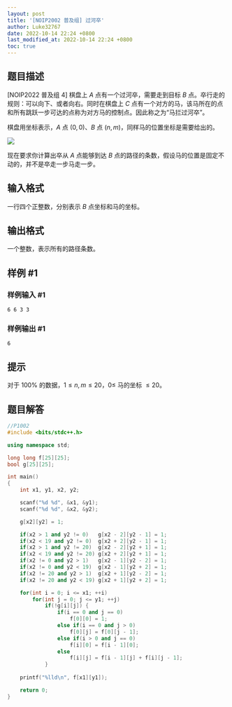 ```yaml
---
layout: post
title: '[NOIP2002 普及组] 过河卒'
author: Luke32767
date: 2022-10-14 22:24 +0800
last_modified_at: 2022-10-14 22:24 +0800
toc: true
---
```


## 题目描述
[NOIP2022 普及组 4]
棋盘上 $A$ 点有一个过河卒，需要走到目标 $B$ 点。卒行走的规则：可以向下、或者向右。同时在棋盘上 $C$ 点有一个对方的马，该马所在的点和所有跳跃一步可达的点称为对方马的控制点。因此称之为“马拦过河卒”。

棋盘用坐标表示，$A$ 点 $(0, 0)$、$B$ 点 $(n, m)$，同样马的位置坐标是需要给出的。

![](https://cdn.luogu.com.cn/upload/image_hosting/vg6k477j.png)

现在要求你计算出卒从 $A$ 点能够到达 $B$ 点的路径的条数，假设马的位置是固定不动的，并不是卒走一步马走一步。

## 输入格式

一行四个正整数，分别表示 $B$ 点坐标和马的坐标。

## 输出格式

一个整数，表示所有的路径条数。

## 样例 #1

### 样例输入 #1

```
6 6 3 3
```

### 样例输出 #1

```
6
```

## 提示
对于 $100 \%$ 的数据，$1 \le n, m \le 20$，$0 \le$ 马的坐标 $\le 20$。

## 题目解答

``` c++
//P1002
#include <bits/stdc++.h>

using namespace std;

long long f[25][25];
bool g[25][25];

int main()
{
	int x1, y1, x2, y2; 

	scanf("%d %d", &x1, &y1);
	scanf("%d %d", &x2, &y2);

	g[x2][y2] = 1;

	if(x2 > 1 and y2 != 0)   g[x2 - 2][y2 - 1] = 1;
	if(x2 < 19 and y2 != 0)  g[x2 + 2][y2 - 1] = 1;
	if(x2 > 1 and y2 != 20)  g[x2 - 2][y2 + 1] = 1;
	if(x2 < 19 and y2 != 20) g[x2 + 2][y2 + 1] = 1;
	if(x2 != 0 and y2 > 1)   g[x2 - 1][y2 - 2] = 1;
	if(x2 != 0 and y2 < 19)  g[x2 - 1][y2 + 2] = 1;
	if(x2 != 20 and y2 > 1)  g[x2 + 1][y2 - 2] = 1;
	if(x2 != 20 and y2 < 19) g[x2 + 1][y2 + 2] = 1;

	for(int i = 0; i <= x1; ++i) 
		for(int j = 0; j <= y1; ++j) 
			if(!g[i][j]) {
				if(i == 0 and j == 0)
					f[0][0] = 1;
				else if(i == 0 and j > 0)
					f[0][j] = f[0][j - 1];
				else if(i > 0 and j == 0)
					f[i][0] = f[i - 1][0];
				else
					f[i][j] = f[i - 1][j] + f[i][j - 1];
			}
	
	printf("%lld\n", f[x1][y1]);

	return 0;
}
```